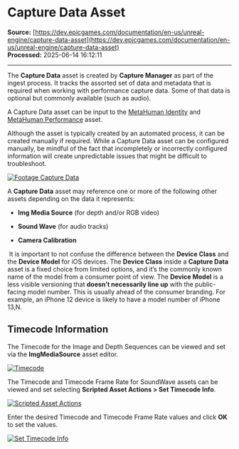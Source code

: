 # Capture Data Asset

**Source:** [https://dev.epicgames.com/documentation/en-us/unreal-engine/capture-data-asset](https://dev.epicgames.com/documentation/en-us/unreal-engine/capture-data-asset)  
**Processed:** 2025-06-14 16:12:11

---

The **Capture Data** asset is created by **Capture Manager** as part of the ingest process. It tracks the assorted set of data and metadata that is required when working with performance capture data. Some of that data is optional but commonly available (such as audio). 

A Capture Data asset can be input to the [MetaHuman Identity](https://dev.epicgames.com/documentation/en-us/metahuman/metahuman-identity-asset) and [MetaHuman Performance](https://dev.epicgames.com/documentation/en-us/metahuman/metahuman-performance-asset) asset.

Although the asset is typically created by an automated process, it can be created manually if required. While a Capture Data asset can be configured manually, be mindful of the fact that incompletely or incorrectly configured information will create unpredictable issues that might be difficult to troubleshoot.

[![Footage Capture Data](https://dev.epicgames.com/community/api/documentation/image/42bd6dd2-33b5-4f3a-8147-651f003a0d82?resizing_type=fit)](https://dev.epicgames.com/community/api/documentation/image/42bd6dd2-33b5-4f3a-8147-651f003a0d82?resizing_type=fit)

A **Capture Data** asset may reference one or more of the following other assets depending on the data it represents:

-   **Img Media Source** (for depth and/or RGB video)
    
-   **Sound Wave** (for audio tracks)
    
-   **Camera Calibration**
    

 It is important to not confuse the difference between the **Device Class** and the **Device Model** for iOS devices. The **Device Class** inside a **Capture Data** asset is a fixed choice from limited options, and it’s the commonly known name of the model from a consumer point of view. The **Device Model** is a less visible versioning that **doesn’t necessarily line up** with the public-facing model number. This is usually ahead of the consumer branding. For example, an iPhone 12 device is likely to have a model number of iPhone 13,N.

## Timecode Information

The Timecode for the Image and Depth Sequences can be viewed and set via the **ImgMediaSource** asset editor.

[![Timecode](https://dev.epicgames.com/community/api/documentation/image/515c6634-0f6e-45e1-8f40-ca522a459e6a?resizing_type=fit)](https://dev.epicgames.com/community/api/documentation/image/515c6634-0f6e-45e1-8f40-ca522a459e6a?resizing_type=fit)

The Timecode and Timecode Frame Rate for SoundWave assets can be viewed and set selecting **Scripted Asset Actions > Set Timecode Info**.

[![Scripted Asset Actions](https://dev.epicgames.com/community/api/documentation/image/531c8a32-e28a-4942-abd3-5b1f6245714f?resizing_type=fit)](https://dev.epicgames.com/community/api/documentation/image/531c8a32-e28a-4942-abd3-5b1f6245714f?resizing_type=fit)

Enter the desired Timecode and Timecode Frame Rate values and click **OK** to set the values.

[![Set Timecode Info](https://dev.epicgames.com/community/api/documentation/image/c71dd437-a0a6-4964-b036-aa0cc4c54f9f?resizing_type=fit)](https://dev.epicgames.com/community/api/documentation/image/c71dd437-a0a6-4964-b036-aa0cc4c54f9f?resizing_type=fit)